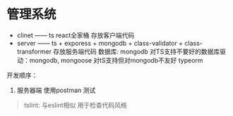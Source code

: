 # 管理系统

- clinet —— ts react全家桶
    存放客户端代码
- server —— ts + exporess + mongodb + class-validator + class-transformer
    存放服务端代码
数据库: mongodb
对TS支持不要好的数据库驱动：mongodb, mongoose
对tS支持但对mongodb不友好 typeorm

开发顺序：
1. 服务器端 使用postman 测试

> tslint: 与eslint相似 用于检查代码风格
>
